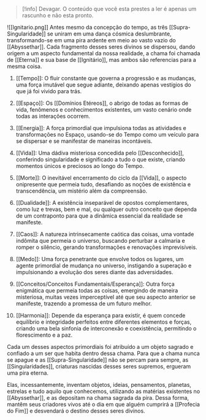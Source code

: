 >[!info] Devagar.
>O conteúdo que você esta prestes a ler é apenas um rascunho e não esta pronto.

![[Ignitario.png]]
Antes mesmo da concepção do tempo, as três [[Supra-Singularidade]] se uniram em uma dança cósmica deslumbrante, transformando-se em uma pira ardente em meio ao vasto vazio do [[Abyssethar]]. Cada fragmento desses seres divinos se dispersou, dando origem a um aspecto fundamental da nossa realidade, a chama foi chamada de [[Eterna]] e sua base de [[Ignitário]], mas ambos são referencias para a mesma coisa.

1. [[Tempo]]: O fluir constante que governa a progressão e as mudanças, uma força imutável que segue adiante, deixando apenas vestígios do que já foi vivido para trás.

2. [[Espaço]]: Os [[Domínios Etéreos]], o abrigo de todas as formas de vida, fenômenos e conhecimentos existentes, um vasto cenário onde todas as interações ocorrem.

3. [[Energia]]: A força primordial que impulsiona todas as atividades e transformações no Espaço, usando-se do Tempo como um veículo para se dispersar e se manifestar de maneiras incontáveis.

4. [[Vida]]: Uma dádiva misteriosa concedida pelo [[Desconhecido]], conferindo singularidade e significado a tudo o que existe, criando momentos únicos e preciosos ao longo do Tempo.

5. [[Morte]]: O inevitável encerramento do ciclo da [[Vida]], o aspecto onipresente que permeia tudo, desafiando as noções de existência e transcendência, um mistério além da compreensão.

6. [[Dualidade]]: A existência inseparável de opostos complementares, como luz e trevas, bem e mal, ou qualquer outro conceito que dependa de um contraponto para que a dinâmica essencial da realidade se manifeste.

7. [[Caos]]: A natureza intrinsecamente caótica das coisas, uma vontade indômita que permeia o universo, buscando perturbar a calmaria e romper o silêncio, gerando transformações e renovações imprevisíveis.

8. [[Medo]]: Uma força penetrante que envolve todos os lugares, um agente primordial de mudança no universo, instigando a superação e impulsionando a evolução dos seres diante das adversidades.

9. [[Conceitos/Conceitos Fundamentais/Esperança]]: Outra força enigmática que permeia todas as coisas, emergindo de maneira misteriosa, muitas vezes imperceptível até que seu aspecto anterior se manifeste, trazendo a promessa de um futuro melhor.

10. [[Harmonia]]: Depende da esperança para existir, é quem concede equilíbrio e integridade perfeitos entre diferentes elementos e forças, criando uma bela sinfonia de interconexão e coexistência, permitindo o florescimento e a paz.

Cada um desses aspectos primordiais foi atribuído a um objeto sagrado e confiado a um ser que habita dentro dessa chama. Para que a chama nunca se apague e as [[Supra-Singularidade]] não se percam para sempre, as [[Singularidades]], criaturas nascidas desses seres supremos, ergueram uma pira eterna.

Elas, incessantemente, inventam objetos, ideias, pensamentos, planetas, estrelas e tudo aquilo que conhecemos, utilizando as matérias existentes no [[Abyssethar]], e as depositam na chama sagrada da pira. Dessa forma, mantêm seus criadores vivos até o dia em que alguém cumprirá a [[Profecia do Fim]] e desvendará o destino desses seres divinos.